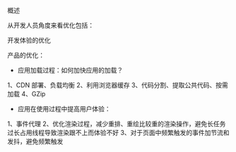 概述

从开发人员角度来看优化包括：

开发体验的优化

产品的优化：

- 应用加载过程：如何加快应用的加载？

1、CDN 部署、负载均衡
2、利用浏览器缓存
3、代码分割、提取公共代码、按需加载
4、GZip

- 应用在使用过程中提高用户体验：

1、事件代理
2、优化渲染过程，减少重排、重绘比较重的渲染操作，避免长任务过长占用线程导致渲染跟不上而体验不好
3、对于页面中频繁触发的事件加节流和发抖，避免频繁触发
